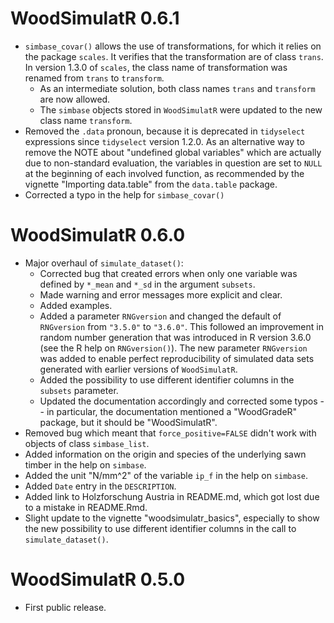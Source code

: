# WoodSimulatR 0.6.1

* `simbase_covar()` allows the use of transformations, for which it relies on
  the package `scales`.
  It verifies that the transformation are of class `trans`.
  In version 1.3.0 of `scales`, the class name of transformation was renamed
  from `trans` to `transform`.
    + As an intermediate solution, both class names `trans` and `transform` are
      now allowed.
    + The `simbase` objects stored in `WoodSimulatR` were updated to the new
      class name `transform`.
* Removed the `.data` pronoun, because it is deprecated in `tidyselect`
  expressions since `tidyselect` version 1.2.0.
  As an alternative way to remove the NOTE about "undefined global variables"
  which are actually due to non-standard evaluation, the variables in question
  are set to `NULL` at the beginning of each involved function, as recommended
  by the vignette "Importing data.table" from the `data.table` package.
* Corrected a typo in the help for `simbase_covar()`

# WoodSimulatR 0.6.0

* Major overhaul of `simulate_dataset()`:
    + Corrected bug that created errors when only one
      variable was defined by `*_mean` and `*_sd` in the argument `subsets`.
    + Made warning and error messages more explicit and clear.
    + Added examples.
    + Added a parameter `RNGversion` and changed the default
      of `RNGversion` from `"3.5.0"` to `"3.6.0"`.
      This followed an improvement in random number generation that was
      introduced in R version 3.6.0 (see the R help on `RNGversion()`).
      The new parameter `RNGversion` was added to enable perfect reproducibility
      of simulated data sets generated with earlier versions of `WoodSimulatR`.
    + Added the possibility to use different identifier columns in the `subsets`
      parameter.
    + Updated the documentation accordingly and corrected some typos 
      -- in particular, the documentation mentioned a
      "WoodGradeR" package, but it should be "WoodSimulatR".
* Removed bug which meant that `force_positive=FALSE` didn't work with
  objects of class `simbase_list`.
* Added information on the origin and species of the underlying sawn timber
  in the help on `simbase`.
* Added the unit "N/mm^2" of the variable `ip_f` in the help on `simbase`.
* Added `Date` entry in the `DESCRIPTION`.
* Added link to Holzforschung Austria in README.md, which got lost due to a
  mistake in README.Rmd.
* Slight update to the vignette "woodsimulatr_basics", especially to show the
  new possibility to use different identifier columns in the call to
  `simulate_dataset()`.

# WoodSimulatR 0.5.0

* First public release.
